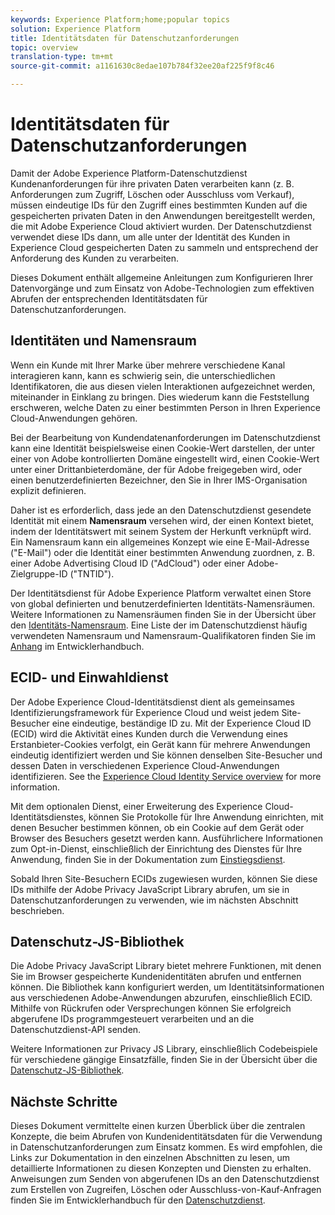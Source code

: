 ```yaml
---
keywords: Experience Platform;home;popular topics
solution: Experience Platform
title: Identitätsdaten für Datenschutzanforderungen
topic: overview
translation-type: tm+mt
source-git-commit: a1161630c8edae107b784f32ee20af225f9f8c46

---
```



# Identitätsdaten für Datenschutzanforderungen

Damit der Adobe Experience Platform-Datenschutzdienst Kundenanforderungen für ihre privaten Daten verarbeiten kann (z. B. Anforderungen zum Zugriff, Löschen oder Ausschluss vom Verkauf), müssen eindeutige IDs für den Zugriff eines bestimmten Kunden auf die gespeicherten privaten Daten in den Anwendungen bereitgestellt werden, die mit Adobe Experience Cloud aktiviert wurden. Der Datenschutzdienst verwendet diese IDs dann, um alle unter der Identität des Kunden in Experience Cloud gespeicherten Daten zu sammeln und entsprechend der Anforderung des Kunden zu verarbeiten.

Dieses Dokument enthält allgemeine Anleitungen zum Konfigurieren Ihrer Datenvorgänge und zum Einsatz von Adobe-Technologien zum effektiven Abrufen der entsprechenden Identitätsdaten für Datenschutzanforderungen.

## Identitäten und Namensraum

Wenn ein Kunde mit Ihrer Marke über mehrere verschiedene Kanal interagieren kann, kann es schwierig sein, die unterschiedlichen Identifikatoren, die aus diesen vielen Interaktionen aufgezeichnet werden, miteinander in Einklang zu bringen. Dies wiederum kann die Feststellung erschweren, welche Daten zu einer bestimmten Person in Ihren Experience Cloud-Anwendungen gehören.

Bei der Bearbeitung von Kundendatenanforderungen im Datenschutzdienst kann eine Identität beispielsweise einen Cookie-Wert darstellen, der unter einer von Adobe kontrollierten Domäne eingestellt wird, einen Cookie-Wert unter einer Drittanbieterdomäne, der für Adobe freigegeben wird, oder einen benutzerdefinierten Bezeichner, den Sie in Ihrer IMS-Organisation explizit definieren.

Daher ist es erforderlich, dass jede an den Datenschutzdienst gesendete Identität mit einem **Namensraum** versehen wird, der einen Kontext bietet, indem der Identitätswert mit seinem System der Herkunft verknüpft wird. Ein Namensraum kann ein allgemeines Konzept wie eine E-Mail-Adresse (&quot;E-Mail&quot;) oder die Identität einer bestimmten Anwendung zuordnen, z. B. einer Adobe Advertising Cloud ID (&quot;AdCloud&quot;) oder einer Adobe-Zielgruppe-ID (&quot;TNTID&quot;).

Der Identitätsdienst für Adobe Experience Platform verwaltet einen Store von global definierten und benutzerdefinierten Identitäts-Namensräumen. Weitere Informationen zu Namensräumen finden Sie in der Übersicht über den [Identitäts-Namensraum](../identity-service/namespaces.md). Eine Liste der im Datenschutzdienst häufig verwendeten Namensraum und Namensraum-Qualifikatoren finden Sie im [Anhang](api/appendix.md) im Entwicklerhandbuch.

## ECID- und Einwahldienst

Der Adobe Experience Cloud-Identitätsdienst dient als gemeinsames Identifizierungsframework für Experience Cloud und weist jedem Site-Besucher eine eindeutige, beständige ID zu. Mit der Experience Cloud ID (ECID) wird die Aktivität eines Kunden durch die Verwendung eines Erstanbieter-Cookies verfolgt, ein Gerät kann für mehrere Anwendungen eindeutig identifiziert werden und Sie können denselben Site-Besucher und dessen Daten in verschiedenen Experience Cloud-Anwendungen identifizieren. See the [Experience Cloud Identity Service overview](https://docs.adobe.com/content/help/de-DE/id-service/using/intro/overview.html) for more information.

Mit dem optionalen Dienst, einer Erweiterung des Experience Cloud-Identitätsdienstes, können Sie Protokolle für Ihre Anwendung einrichten, mit denen Besucher bestimmen können, ob ein Cookie auf dem Gerät oder Browser des Besuchers gesetzt werden kann. Ausführlichere Informationen zum Opt-in-Dienst, einschließlich der Einrichtung des Dienstes für Ihre Anwendung, finden Sie in der Dokumentation zum [Einstiegsdienst](https://docs.adobe.com/content/help/de-DE/id-service/using/implementation/opt-in-service/optin-overview.html).

Sobald Ihren Site-Besuchern ECIDs zugewiesen wurden, können Sie diese IDs mithilfe der Adobe Privacy JavaScript Library abrufen, um sie in Datenschutzanforderungen zu verwenden, wie im nächsten Abschnitt beschrieben.

## Datenschutz-JS-Bibliothek

Die Adobe Privacy JavaScript Library bietet mehrere Funktionen, mit denen Sie im Browser gespeicherte Kundenidentitäten abrufen und entfernen können. Die Bibliothek kann konfiguriert werden, um Identitätsinformationen aus verschiedenen Adobe-Anwendungen abzurufen, einschließlich ECID. Mithilfe von Rückrufen oder Versprechungen können Sie erfolgreich abgerufene IDs programmgesteuert verarbeiten und an die Datenschutzdienst-API senden.

Weitere Informationen zur Privacy JS Library, einschließlich Codebeispiele für verschiedene gängige Einsatzfälle, finden Sie in der Übersicht über die [Datenschutz-JS-Bibliothek](js-library.md).

## Nächste Schritte

Dieses Dokument vermittelte einen kurzen Überblick über die zentralen Konzepte, die beim Abrufen von Kundenidentitätsdaten für die Verwendung in Datenschutzanforderungen zum Einsatz kommen. Es wird empfohlen, die Links zur Dokumentation in den einzelnen Abschnitten zu lesen, um detaillierte Informationen zu diesen Konzepten und Diensten zu erhalten. Anweisungen zum Senden von abgerufenen IDs an den Datenschutzdienst zum Erstellen von Zugreifen, Löschen oder Ausschluss-von-Kauf-Anfragen finden Sie im Entwicklerhandbuch für den [Datenschutzdienst](api/getting-started.md).